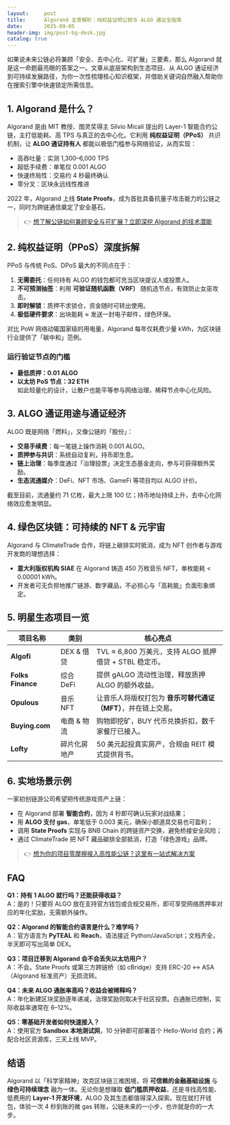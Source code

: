 ```yaml
---
layout:     post
title:      Algorand 全景解析：纯权益证明公链与 ALGO 通证全指南
date:       2025-09-05
header-img: img/post-bg-desk.jpg
catalog: true
---
```


如果说未来公链必将兼顾「安全、去中心化、可扩展」三要素，那么 Algorand 就是这一命题最亮眼的答案之一。文章从底层架构到生态项目、从 ALGO 通证经济到可持续发展路径，为你一次性梳理核心知识框架，并借助关键词自然融入帮助你在搜索引擎中快速锁定所需信息。

## 1. Algorand 是什么？
Algorand 是由 MIT 教授、图灵奖得主 Silvio Micali 提出的 Layer-1 智能合约公链，主打低能耗、高 TPS 与真正的去中心化。它利用 **纯权益证明（PPoS）** 共识机制，让 **ALGO 通证持有人** 都能以极低门槛参与网络验证，从而实现：

- 高吞吐量：实测 1,300–6,000 TPS  
- 超低手续费：单笔仅 0.001 ALGO  
- 快速终局性：交易约 4 秒最终确认  
- 零分叉：区块永远线性推进

2022 年，Algorand 上线 **State Proofs**，成为首批具备抗量子攻击能力的公链之一，同时为跨链通信奠定了安全基石。

> 👉 [想了解公链如何兼顾安全与可扩展？立即深挖 Algorand 的技术潜能](https://okxdog.com/)

## 2. 纯权益证明（PPoS）深度拆解
PPoS 与传统 PoS、DPoS 最大的不同点在于：

1. **无需委托**：任何持有 ALGO 的钱包都可充当区块提议人或投票人。  
2. **不可预测抽签**：利用 **可验证随机函数（VRF）** 随机选节点，有效防止女巫攻击。  
3. **即时解锁**：质押不求锁仓，资金随时可转出使用。  
4. **极低硬件要求**：出块能耗 ≈ 发送一封电子邮件，绿色环保。

对比 PoW 网络动辄国家级的用电量，Algorand 每年仅耗费少量 kWh，为区块链行业提供了「碳中和」范例。

### 运行验证节点的门槛
- **最低质押：0.01 ALGO**  
- **以太坊 PoS 节点：32 ETH**  
如此轻量化的设计，让散户也能平等参与网络治理，稀释节点中心化风险。

## 3. ALGO 通证用途与通证经济
ALGO 既是网络「燃料」，又像公链的「股份」：

- **交易手续费**：每一笔链上操作消耗 0.001 ALGO。  
- **质押参与共识**：系统自动复利，持币即生息。  
- **链上治理**：每季度通过「治理投票」决定生态基金走向，参与可获得额外奖励。  
- **生态流通媒介**：DeFi、NFT 市场、GameFi 等项目均以 ALGO 计价。

截至目前，流通量约 71 亿枚，最大上限 100 亿；持币地址持续上升，去中心化网络效应愈发明显。

## 4. 绿色区块链：可持续的 NFT & 元宇宙
Algorand 与 ClimateTrade 合作，将链上碳排实时抵消，成为 NFT 创作者与游戏开发商的理想选择：

- **意大利版权机构 SIAE** 在 Algorand 铸造 450 万枚音乐 NFT，单枚能耗 < 0.00001 kWh。  
- 开发者可无负担地推广链游、数字藏品，不必担心与「高耗能」负面形象绑定。

## 5. 明星生态项目一览

| 项目名称 | 类别 | 核心亮点 |
|---------|------|-----------|
| **Algofi** | DEX & 借贷 | TVL ≈ 6,800 万美元，支持 ALGO 抵押借贷 + STBL 稳定币。 |
| **Folks Finance** | 综合 DeFi | 提供 gALGO 流动性治理，释放质押 ALGO 的额外收益。 |
| **Opulous** | 音乐 NFT | 让音乐人将版权打包为 **音乐可替代通证（MFT）**，并在链上交易。 |
| **Buying.com** | 电商 & 物流 | 购物即挖矿，BUY 代币兑换折扣，数千家餐厅已接入。 |
| **Lofty** | 碎片化房地产 | 50 美元起投真实房产，合规由 REIT 模式提供背书。

## 6. 实地场景示例
一家初创链游公司希望把传统游戏资产上链：

- 在 Algorand 部署 **智能合约**，因为 4 秒即可确认玩家对战结果；  
- 用 **ALGO 支付 gas**，单笔低于 0.003 美元，确保小额道具交易也可盈利；  
- 调用 **State Proofs** 实现与 BNB Chain 的跨链资产交换，避免桥接安全风险；  
- 通过 ClimateTrade 把 NFT 藏品碳排全部抵消，打造「绿色游戏」品牌。

> 👉 [想为你的项目零摩擦接入高性能公链？这里有一站式解决方案](https://okxdog.com/)

## FAQ

**Q1：持有 1 ALGO 就行吗？还能获得收益？**  
A：是的！只要将 ALGO 放在支持官方钱包或合规交易所，即可享受网络质押率对应的年化奖励，无需额外操作。

**Q2：Algorand 的智能合约语言是什么？难学吗？**  
A：官方语言为 **PyTEAL** 和 **Reach**，语法接近 Python/JavaScript；文档齐全，半天即可写出简单 DEX。

**Q3：项目迁移到 Algorand 会不会丢失以太坊用户？**  
A：不会。State Proofs 或第三方跨链桥（如 cBridge）支持 ERC-20 ↔ ASA（Algorand 标准资产）无损流转。

**Q4：未来 ALGO 通胀率高吗？收益会被稀释吗？**  
A：年化新建区块奖励逐年递减，治理奖励则取决于社区投票。白通胀已控制，实际收益率通常在 6–12%。

**Q5：零基础开发者如何快速接入？**  
A：使用官方 **Sandbox 本地测试网**，10 分钟即可部署首个 Hello-World 合约；再配合社区资源库，三天上线 MVP。

## 结语
Algorand 以「科学家精神」攻克区块链三难困境，将 **可信赖的金融基础设施** 与 **绿色可持续理念** 融为一体。无论你是想赚取 **低门槛质押收益**，还是寻找高性能、低费用的 **Layer-1 开发环境**，ALGO 及其生态都值得深入探索。现在就打开钱包，体验一次 4 秒到账的微 gas 转账，公链未来的一小步，也许就是你的一大步。